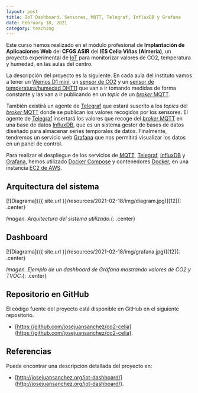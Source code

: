 ```yaml
---
layout: post
title: IoT Dashboard. Sensores, MQTT, Telegraf, InfluxDB y Grafana
date: February 18, 2021
category: teaching
---
```


Este curso hemos realizado en el módulo profesional de **Implantación de
Aplicaciones Web** del **CFGS ASIR** del **IES Celia Viñas (Almería)**, un
proyecto experimental de [IoT](https://es.wikipedia.org/wiki/Internet_de_las_cosas) para monitorizar
valores de CO2, temperatura y humedad, en las aulas del centro.

La descripción del proyecto es la siguiente. En cada aula del instituto vamos a
tener un [Wemos D1 mini](https://wemos.cc), un [sensor de
CO2](https://wiki.keyestudio.com/KS0457_keyestudio_CCS811_Carbon_Dioxide_Air_Quality_Sensor)
y un [sensor de temperatura/humedad
DHT11](https://learn.adafruit.com/dht/overview) que van a ir tomando medidas de
forma constante y las van a ir publicando en un *topic* de un [*broker*
MQTT](http://mqtt.org).

También existirá un agente de
[Telegraf](https://www.influxdata.com/time-series-platform/telegraf/) que estará
suscrito a los  *topics* del [*broker* MQTT](http://mqtt.org) donde se publican
los valores recogidos por los sensores.  El agente de
[Telegraf](https://www.influxdata.com/time-series-platform/telegraf/) insertará
los valores que recoge del [*broker* MQTT](http://mqtt.org) en una base de datos
[InfluxDB](https://www.influxdata.com), que es un sistema gestor de bases de
datos diseñado para almacenar series temporales de datos. Finalmente, tendremos
un servicio web [Grafana](https://grafana.com) que nos permitirá visualizar los
datos en un panel de control.

Para realizar el despliegue de los servicios de [MQTT](http://mqtt.org),
[Telegraf](https://www.influxdata.com/time-series-platform/telegraf/),
[InfluxDB](https://www.influxdata.com) y [Grafana](https://grafana.com), hemos
utilizado [Docker Compose](https://docs.docker.com/compose/) y contenedores
[Docker](https://www.docker.com), en una instancia [EC2 de AWS](https://aws.amazon.com/es/ec2/).

## Arquitectura del sistema

[![Diagrama]({{ site.url }}/resources/2021-02-18/img/diagram.jpg)][12]{: .center}

*Imagen. Arquitectura del sistema utilizado.*{: .center}

## Dashboard

[![Diagrama]({{ site.url }}/resources/2021-02-18/img/grafana.jpg)][12]{: .center}

*Imagen. Ejemplo de un dashboard de Grafana mostrando valores de CO2 y TVOC.*{: .center}

## Repositorio en GitHub

El código fuente del proyecto está disponible en GitHub en el siguiente repositorio.

- [https://github.com/josejuansanchez/co2-celia](https://github.com/josejuansanchez/co2-celia).

## Referencias

Puede encontrar una descripción detallada del proyecto en:

- [http://josejuansanchez.org/iot-dashboard/](http://josejuansanchez.org/iot-dashboard/).